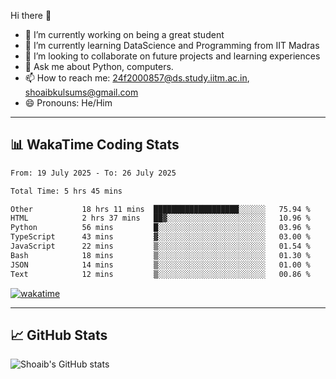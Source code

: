 Hi there 👋

<!--
**shoaib2000857/shoaib2000857** is a ✨ _special_ ✨ repository because its `README.md` (this file) appears on your GitHub profile.

Here are some ideas to get you started: -->

- 🔭 I’m currently working on being a great student  
- 🌱 I’m currently learning DataScience and Programming from IIT Madras  
- 👯 I’m looking to collaborate on future projects and learning experiences  
- 💬 Ask me about Python, computers.  
- 📫 How to reach me: 24f2000857@ds.study.iitm.ac.in, shoaibkulsums@gmail.com  
- 😄 Pronouns: He/Him  

---

## 📊 WakaTime Coding Stats

<!--START_SECTION:waka-->

```txt
From: 19 July 2025 - To: 26 July 2025

Total Time: 5 hrs 45 mins

Other           18 hrs 11 mins  ███████████████████░░░░░░   75.94 %
HTML            2 hrs 37 mins   ██▓░░░░░░░░░░░░░░░░░░░░░░   10.96 %
Python          56 mins         █░░░░░░░░░░░░░░░░░░░░░░░░   03.96 %
TypeScript      43 mins         ▓░░░░░░░░░░░░░░░░░░░░░░░░   03.00 %
JavaScript      22 mins         ▒░░░░░░░░░░░░░░░░░░░░░░░░   01.54 %
Bash            18 mins         ▒░░░░░░░░░░░░░░░░░░░░░░░░   01.30 %
JSON            14 mins         ▒░░░░░░░░░░░░░░░░░░░░░░░░   01.00 %
Text            12 mins         ▒░░░░░░░░░░░░░░░░░░░░░░░░   00.86 %
```

<!--END_SECTION:waka-->

[![wakatime](https://wakatime.com/badge/user/a85deef6-2e94-465d-998e-c54914c040a2.svg)](https://wakatime.com/@a85deef6-2e94-465d-998e-c54914c040a2)

---

## 📈 GitHub Stats

![Shoaib's GitHub stats](https://github-readme-stats.vercel.app/api?username=shoaib2000857&show_icons=true&theme=radical)
